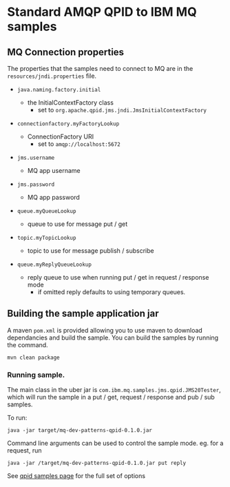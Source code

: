 # Standard AMQP QPID to IBM MQ samples

## MQ Connection properties
The properties that the samples need to connect to MQ are in the
`resources/jndi.properties` file.

* `java.naming.factory.initial`
  * the InitialContextFactory class
    * set to `org.apache.qpid.jms.jndi.JmsInitialContextFactory`

* `connectionfactory.myFactoryLookup`
  * ConnectionFactory URI
    * set to `amqp://localhost:5672`

* `jms.username`
  * MQ app username

* `jms.password`
  * MQ app password

* `queue.myQueueLookup`
  * queue to use for message put / get

* `topic.myTopicLookup`
  * topic to use for message publish / subscribe

* `queue.myReplyQueueLookup`
  * reply queue to use when running put / get in request / response mode
    * if omitted reply defaults to using temporary queues.

## Building the sample application jar
A maven `pom.xml` is provided allowing you to use maven to download dependancies and build the sample. You can build the samples by running the command.

````
mvn clean package
````

### Running sample.
The main class in the uber jar is `com.ibm.mq.samples.jms.qpid.JMS20Tester`, which will run the sample in a put / get, request / response and pub / sub samples.

To run:

````
java -jar target/mq-dev-patterns-qpid-0.1.0.jar
````

Command line arguments can be used to control the sample mode. eg. for a request, run  

````
java -jar /target/mq-dev-patterns-qpid-0.1.0.jar put reply
````

See [qpid samples page](/amqp-qpid/README.md) for the full set of options
